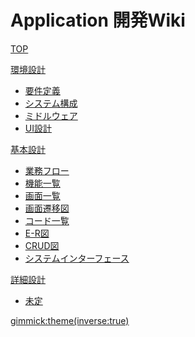 # Application 開発Wiki

[TOP](index.md)

[環境設計]()

* [要件定義](Environment/BusinessRequirement.md)
* [システム構成](Environment/SystemConfigration.md)
* [ミドルウェア](Environment/middleware.md)
* [UI設計](Environment/UIDesign.md)

[基本設計]()

* [業務フロー](BasicDesign/BussinessFlow.md)
* [機能一覧](BasicDesign/FunctionList.md)
* [画面一覧](BasicDesign/ScreenList.md)
* [画面遷移図](BasicDesign/ScreenTransitionDiagram.md)
* [コード一覧](BasicDesign/CodeList.md)
* [E-R図](BasicDesign/ERdiagram.md)
* [CRUD図](BasicDesign/CRUDdiagram.md)
* [システムインターフェース](BasicDesign/SystemInterface.md)

[詳細設計]()

* [未定]()



[gimmick:theme(inverse:true)](simplex)
